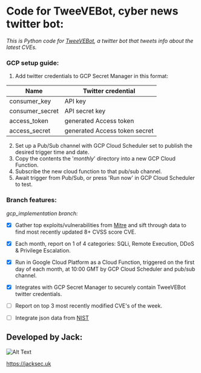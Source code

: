 # Code for TweeVEBot, cyber news twitter bot:

*This is Python code for [TweeVEBot](https://twitter.com/tweevebot), a twitter bot that tweets info about the latest CVEs.*

### GCP setup guide:

1. Add twitter credentials to GCP Secret Manager in this format:

Name | Twitter credential
------------ | -------------
consumer_key | API key
consumer_secret | API secret key
access_token | generated Access token
access_secret | generated Access token secret

2. Set up a Pub/Sub channel with GCP Cloud Scheduler set to publish the desired trigger time and date.
3. Copy the contents the '*monthly*' directory into a new GCP Cloud Function.
4. Subscribe the new cloud function to that pub/sub channel.
5. Await trigger from Pub/Sub, or press 'Run now' in GCP Cloud Scheduler to test.

### Branch features:

*gcp_implementation branch:*

- [x] Gather top exploits/vulnerabilities from [Mitre](https://cvedetails.com) and sift through data to find most recently updated 8+ CVSS score CVE.

- [x] Each month, report on 1 of 4 categories: SQLi, Remote Execution, DDoS & Privilege Escalation.

- [x] Run in Google Cloud Platform as a Cloud Function, triggered on the first day of each month, at 10:00 GMT by GCP Cloud Scheduler and pub/sub channel.

- [x] Integrates with GCP Secret Manager to securely contain TweeVEBot twitter credentials.

- [ ] Report on top 3 most recently modified CVE's of the week.

- [ ] Integrate json data from [NIST](https://nvd.nist.gov)

## Developed by Jack:
![Alt Text](https://raw.githubusercontent.com/jacksec/jacksec.github.io/master/assets/img/logo.png)

https://jacksec.uk
